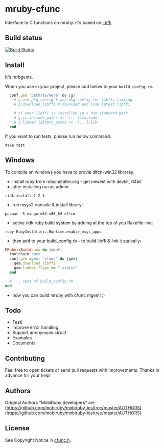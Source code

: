 # mruby-cfunc

Interface to C functions on mruby. it's based on [libffi](http://sourceware.org/libffi/).

## Build status

[![Build Status](https://secure.travis-ci.org/mobiruby/mruby-cfunc.png)](http://travis-ci.org/mobiruby/mruby-cfunc)

## Install

It's mrbgems.

When you use in your project, please add below to your `build_config.rb`.

```ruby
  conf.gem 'path/to/here' do |g|
    # g.use_pkg_config # use pkg-config for libffi linking
    # g.download_libffi # download and link latest libffi

    # if your libffi is installed in a non standard path
    # g.cc.include_paths << '[...]/include'
    # g.linker.library_paths << '[...]/lib'
  end
```

If you want to run tests, please run below command.

    make test

## Windows

To compile on windows you have to provie dlfcn-win32 libraray.

- install ruby from rubyinstaller.org - get newest with devkit, 64bit
- after installing run as admin:

`ridk install 1 2 3`

- run msys2 console & install library:

`pacman -S mingw-w64-x86_64-dlfcn`

- active ridk ruby build system by adding at the top of you Rakefile line:

`ruby RubyInstaller::Runtime.enable_msys_apps `

- then add to your build_config.rb - to build libffi & link it staically:

```ruby
MRuby::Build.new do |conf|
  toolchain :gcc
  conf.gem mgem: "cfunc" do |gem|
    gem.download_libffi
    gem.linker.flags << "-static"
  end

  # ... rest of build_config.rb
end
```

- now you can build mruby with cfunc mgem! :)

## Todo

- Test!
- Improve error handling
- Support anonymous struct
- Examples
- Documents

## Contributing

Feel free to open tickets or send pull requests with improvements.
Thanks in advance for your help!

## Authors

Original Authors "MobiRuby developers" are [https://github.com/mobiruby/mobiruby-ios/tree/master/AUTHORS](https://github.com/mobiruby/mobiruby-ios/tree/master/AUTHORS)

## License

See Copyright Notice in [cfunc.h](https://github.com/mobiruby/mruby-cfunc/blob/master/include/cfunc.h).

```

```
